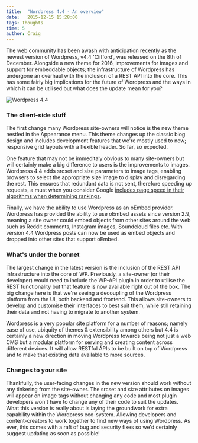 ```yaml
---
title:  "Wordpress 4.4 - An overview"
date:   2015-12-15 15:28:00
tags: Thoughts
time: 5
author: Craig
---
```


The web community has been awash with anticipation recently as the newest version of Wordpress, v4.4 'Clifford', was released on the 8th of December. Alongside a new theme for 2016, improvements for images and support for embeddable objects; the infrastructure of Wordpress has undergone an overhaul with the inclusion of a REST API into the core. This has some fairly big implications for the future of Wordpress and the ways in which it can be utilised but what does the update mean for you?

![Wordpress 4.4](/img/wordpress-bg-medblue.png)

### The client-side stuff

The first change many Wordpress site-owners will notice is the new theme nestled in the Appearance menu. This theme changes up the classic blog design and includes development features that we're mostly used to now; responsive grid layouts with a flexible header. So far, so expected.

One feature that may not be immeditaly obvious to many site-owners but will certainly make a big difference to users is the improvements to images. Wordpress 4.4 adds srcset and size parameters to image tags, enabling browsers to select the appropriate size image to display and disregarding the rest. This ensures that redundant data is not sent, therefore speeding up requests, a must when you consider Google [includes page speed in their algorithms when determining rankings](https://moz.com/learn/seo/page-speed).

Finally, we have the ability to use Wordpress as an oEmbed provider. Wordpress has provided the ability to use oEmbed assets since version 2.9, meaning a site owner could embed objects from other sites around the web such as Reddit comments, Instagram images, Soundcloud files etc. With version 4.4 Wordpress posts can now be used as embed objects and dropped into other sites that support oEmbed.

### What's under the bonnet

The largest change in the latest version is the inclusion of the REST API infrastructure into the core of WP. Previously, a site-owner (or their developer) would need to include the WP-API plugin in order to utilise the REST functionality but that feature is now available right out of the box. The big change here is that we're seeing a decoupling of the Wordpress platform from the UI, both backend and frontend. This allows site-owners to develop and customise their interfaces to best suit them, while still retaining their data and not having to migrate to another system.

Wordpress is a very popular site platform for a number of reasons; namely ease of use, ubiquity of themes & extensibility among others but 4.4 is certainly a new direction in moving Wordpress towards being not just a web CMS but a modular platform for serving and creating content across different devices. It will allow RESTful APIs to be built on top of Wordpress and to make that existing data available to more sources.

### Changes to your site

Thankfully, the user-facing changes in the new version should work without any tinkering from the site-owner. The srcset and size attributes on images will appear on image tags without changing any code and most plugin developers won't have to change any of their code to suit the updates. What this version is really about is laying the groundwork for extra capability within the Wordpress eco-system. Allowing developers and content-creators to work together to find new ways of using Wordpress. As ever, this comes with a raft of bug and security fixes so we'd certainly suggest updating as soon as possible!